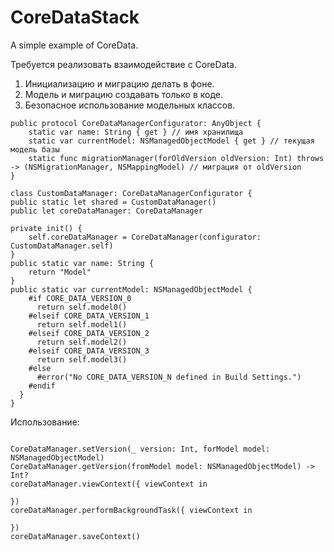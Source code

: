 # CoreDataStack
A simple example of CoreData.

Требуется реализовать взаимодействие с CoreData.
1. Инициализацию и миграцию делать в фоне.
2. Модель и миграцию создавать только в коде.
3. Безопасное использование модельных классов.

```objc
public protocol CoreDataManagerConfigurator: AnyObject {
    static var name: String { get } // имя хранилища
    static var currentModel: NSManagedObjectModel { get } // текущая модель базы
    static func migrationManager(forOldVersion oldVersion: Int) throws -> (NSMigrationManager, NSMappingModel) // миграция от oldVersion
}

class CustomDataManager: CoreDataManagerConfigurator {
public static let shared = CustomDataManager()
public let coreDataManager: CoreDataManager
    
private init() {
    self.coreDataManager = CoreDataManager(configurator: CustomDataManager.self)
}
public static var name: String {
    return "Model"
}
public static var currentModel: NSManagedObjectModel {
    #if CORE_DATA_VERSION_0
      return self.model0()
    #elseif CORE_DATA_VERSION_1
      return self.model1()
    #elseif CORE_DATA_VERSION_2
      return self.model2()
    #elseif CORE_DATA_VERSION_3
      return self.model3()
    #else
      #error("No CORE_DATA_VERSION_N defined in Build Settings.")
    #endif
  }
}
```


Использование:
```objc

CoreDataManager.setVersion(_ version: Int, forModel model: NSManagedObjectModel)
CoreDataManager.getVersion(fromModel model: NSManagedObjectModel) -> Int?
coreDataManager.viewContext({ viewContext in 
    
})
coreDataManager.performBackgroundTask({ viewContext in 

})
coreDataManager.saveContext()
```
